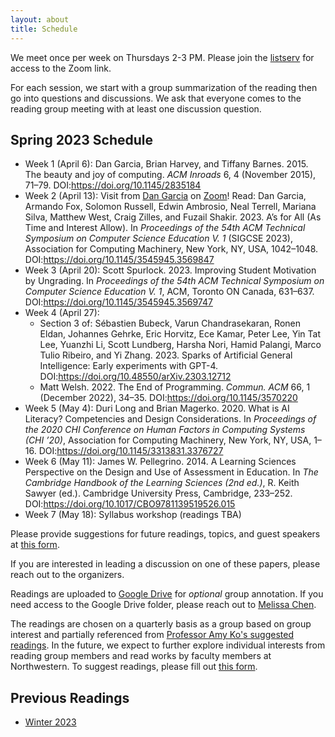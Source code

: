 ```yaml
---
layout: about
title: Schedule
---
```


We meet once per week on Thursdays 2-3 PM. Please join the [listserv](https://listserv.it.northwestern.edu/cgi-bin/wa.exe?SUBED1=CS-ED-READING-GROUP) for access to the Zoom link.

For each session, we start with a group summarization of the reading then go into questions and discussions. We ask that everyone comes to the reading group meeting with at least one discussion question.

## Spring 2023 Schedule

* Week 1 (April 6): Dan Garcia, Brian Harvey, and Tiffany Barnes. 2015. The beauty and joy of computing. _ACM Inroads_ 6, 4 (November 2015), 71–79. DOI:<https://doi.org/10.1145/2835184>
* Week 2 (April 13): Visit from [Dan Garcia](http://people.eecs.berkeley.edu/~ddgarcia/) on [Zoom](https://northwestern.zoom.us/j/94582238020?pwd=SHFhZXRWUlcrQzRoZzh4bXlOQzM0Zz09)! Read: Dan Garcia, Armando Fox, Solomon Russell, Edwin Ambrosio, Neal Terrell, Mariana Silva, Matthew West, Craig Zilles, and Fuzail Shakir. 2023. A’s for All (As Time and Interest Allow). In _Proceedings of the 54th ACM Technical Symposium on Computer Science Education V. 1_ (SIGCSE 2023), Association for Computing Machinery, New York, NY, USA, 1042–1048. DOI:<https://doi.org/10.1145/3545945.3569847>
* Week 3 (April 20): Scott Spurlock. 2023. Improving Student Motivation by Ungrading. In _Proceedings of the 54th ACM Technical Symposium on Computer Science Education V. 1_, ACM, Toronto ON Canada, 631–637. DOI:<https://doi.org/10.1145/3545945.3569747>
* Week 4 (April 27): 
    * Section 3 of: Sébastien Bubeck, Varun Chandrasekaran, Ronen Eldan, Johannes Gehrke, Eric Horvitz, Ece Kamar, Peter Lee, Yin Tat Lee, Yuanzhi Li, Scott Lundberg, Harsha Nori, Hamid Palangi, Marco Tulio Ribeiro, and Yi Zhang. 2023. Sparks of Artificial General Intelligence: Early experiments with GPT-4. DOI:<https://doi.org/10.48550/arXiv.2303.12712>
    * Matt Welsh. 2022. The End of Programming. _Commun. ACM_ 66, 1 (December 2022), 34–35. DOI:<https://doi.org/10.1145/3570220>
* Week 5 (May 4): Duri Long and Brian Magerko. 2020. What is AI Literacy? Competencies and Design Considerations. In _Proceedings of the 2020 CHI Conference on Human Factors in Computing Systems (CHI ’20)_, Association for Computing Machinery, New York, NY, USA, 1–16. DOI:<https://doi.org/10.1145/3313831.3376727>
* Week 6 (May 11): James W. Pellegrino. 2014. A Learning Sciences Perspective on the Design and Use of Assessment in Education. In _The Cambridge Handbook of the Learning Sciences (2nd ed.)_, R. Keith Sawyer (ed.). Cambridge University Press, Cambridge, 233–252. DOI:<https://doi.org/10.1017/CBO9781139519526.015>
* Week 7 (May 18): Syllabus workshop (readings TBA)

Please provide suggestions for future readings, topics, and guest speakers at [this form](https://forms.gle/iWcavjPhYqhLDZPXA).

If you are interested in leading a discussion on one of these papers, please reach out to the organizers.

Readings are uploaded to [Google Drive](https://drive.google.com/drive/folders/1SzxuHyuQLmpPPN0zQp42YKq38Y4wD_Ce?usp=share_link) for _optional_ group annotation. If you need access to the Google Drive folder, please reach out to [Melissa Chen](mailto:melissac@u.northwestern.edu).

The readings are chosen on a quarterly basis as a group based on group interest and partially referenced from [Professor Amy Ko's suggested readings](https://faculty.washington.edu/ajko/cer/#being-impactful). In the future, we expect to further explore individual interests from reading group members and read works by faculty members at Northwestern. To suggest readings, please fill out [this form](https://forms.gle/iWcavjPhYqhLDZPXA).

## Previous Readings

* [Winter 2023](winter23)

